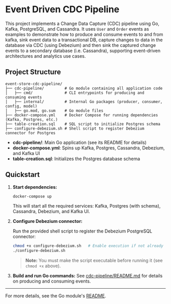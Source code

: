 # Event Driven CDC Pipeline

This project implements a Change Data Capture (CDC) pipeline using Go, Kafka, PostgreSQL, and Cassandra. It uses `User` and `Order` events as examples to demonstrate how to produce and consume events to and from kafka, sink event data to a transactional DB, capture changes to data in the database via CDC (using Debezium) and then sink the captured change events to a secondary database (i.e. Cassandra), supporting event-driven architectures and analytics use cases.

## Project Structure


```
event-store-cdc-pipeline/
├── cdc-pipeline/         # Go module containing all application code
│   ├── cmd/              # CLI entrypoints for producing and consuming events
│   ├── internal/         # Internal Go packages (producer, consumer, config, model)
│   ├── go.mod, go.sum    # Go module files
├── docker-compose.yml    # Docker Compose for running dependencies (Kafka, Postgres, etc.)
├── table-creation.sql    # SQL script to initialize Postgres schema
├── configure-debezium.sh # Shell script to register Debezium connector for Postgres
```

- **cdc-pipeline/**: Main Go application (see its README for details)
- **docker-compose.yml**: Spins up Kafka, Postgres, Cassandra, Debezium, and Kafka UI
- **table-creation.sql**: Initializes the Postgres database schema

## Quickstart

1. **Start dependencies:**
   ```sh
   docker-compose up
   ```
   This will start all the required services: Kafka, Postgres (with schema), Cassandra, Debezium, and Kafka UI.

2. **Configure Debezium connector:**
   
   Run the provided shell script to register the Debezium PostgreSQL connector:
   ```sh
   chmod +x configure-debezium.sh   # Enable execution if not already
   ./configure-debezium.sh
   ```
   > **Note:** You must make the script executable before running it (see `chmod +x` above).

3. **Build and run Go commands:**
   See [cdc-pipeline/README.md](cdc-pipeline/README.md) for details on producing and consuming events.

---

For more details, see the Go module's [README](cdc-pipeline/README.md).